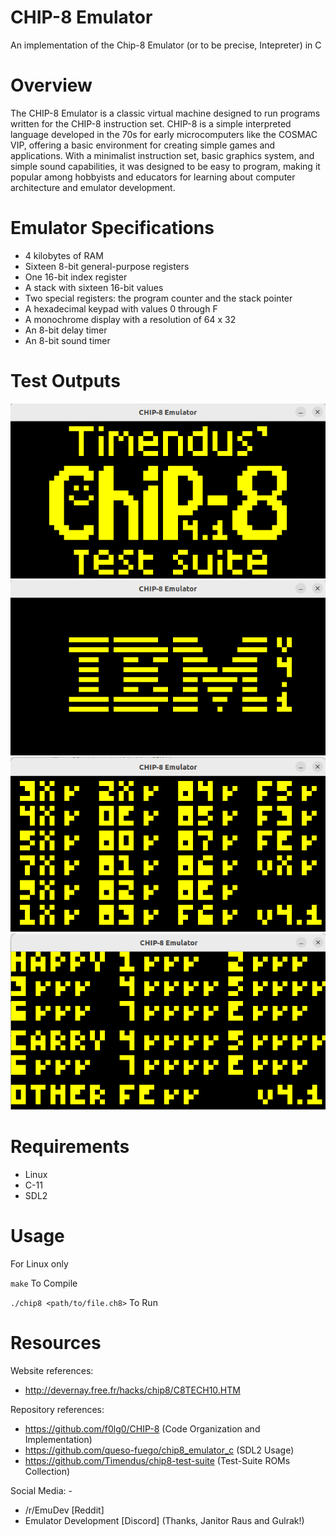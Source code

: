 # CHIP-8 Emulator
An implementation of the Chip-8 Emulator (or to be precise, Intepreter) in C

# Overview
The CHIP-8 Emulator is a classic virtual machine designed to run programs written for the CHIP-8 instruction set. CHIP-8 is a simple interpreted language developed in the 70s for early microcomputers like the COSMAC VIP, offering a basic environment for creating simple games and applications. With a minimalist instruction set, basic graphics system, and simple sound capabilities, it was designed to be easy to program, making it popular among hobbyists and educators for learning about computer architecture and emulator development.

# Emulator Specifications
* 4 kilobytes of RAM
* Sixteen 8-bit general-purpose registers
* One 16-bit index register
* A stack with sixteen 16-bit values
* Two special registers: the program counter and the stack pointer
* A hexadecimal keypad with values 0 through F
* A monochrome display with a resolution of 64 x 32
* An 8-bit delay timer
* An 8-bit sound timer

# Test Outputs
![1-chip8-logo.ch8](test-outputs/1-chip8-logo.png)
![2-ibm-logo.ch8](test-outputs/2-ibm-logo.png)
![3-corax+.ch8](test-outputs/3-corax+.png)
![4-flags.ch8](test-outputs/4-flags.png)

# Requirements
* Linux
* C-11
* SDL2

# Usage
For Linux only

`make` To Compile

`./chip8 <path/to/file.ch8>` To Run

# Resources
Website references:
* http://devernay.free.fr/hacks/chip8/C8TECH10.HTM

Repository references:
* https://github.com/f0lg0/CHIP-8 (Code Organization and Implementation)
* https://github.com/queso-fuego/chip8_emulator_c (SDL2 Usage)
* https://github.com/Timendus/chip8-test-suite (Test-Suite ROMs Collection)

Social Media: - 
* /r/EmuDev [Reddit]
* Emulator Development [Discord] (Thanks, Janitor Raus and Gulrak!)
